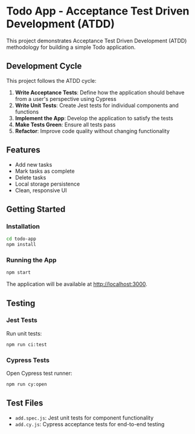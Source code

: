 # Todo App - Acceptance Test Driven Development (ATDD)

This project demonstrates Acceptance Test Driven Development (ATDD) methodology for building a simple Todo application.

## Development Cycle

This project follows the ATDD cycle:

1. **Write Acceptance Tests**: Define how the application should behave from a user's perspective using Cypress
2. **Write Unit Tests**: Create Jest tests for individual components and functions
3. **Implement the App**: Develop the application to satisfy the tests
4. **Make Tests Green**: Ensure all tests pass
5. **Refactor**: Improve code quality without changing functionality


## Features

- Add new tasks
- Mark tasks as complete
- Delete tasks
- Local storage persistence
- Clean, responsive UI


## Getting Started

### Installation

```bash
cd todo-app
npm install
```

### Running the App

```bash
npm start
```

The application will be available at [http://localhost:3000](http://localhost:3000).

## Testing

### Jest Tests

Run unit tests:

```bash
npm run ci:test
```

### Cypress Tests

Open Cypress test runner:

```bash
npm run cy:open
```

## Test Files

- `add.spec.js`: Jest unit tests for component functionality
- `add.cy.js`: Cypress acceptance tests for end-to-end testing